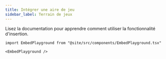 ```yaml
---
title: Intégrer une aire de jeu
sidebar_label: Terrain de jeux
---
```


Lisez la documentation [](intro) pour apprendre comment utiliser la fonctionnalité d'insertion.

```mdx-code-block
import EmbedPlayground from "@site/src/components/EmbedPlayground.tsx"

<EmbedPlayground />
```

